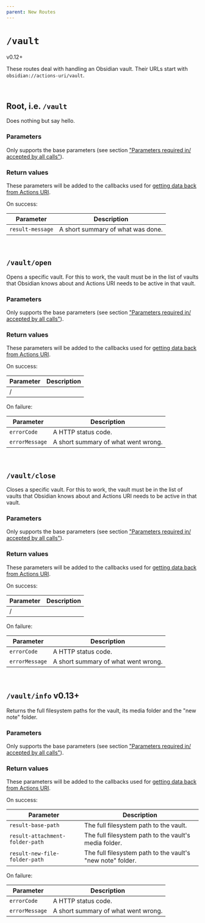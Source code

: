 ```yaml
---
parent: New Routes
---
```


# `/vault`
<span class="tag-version">v0.12+</span>

These routes deal with handling an Obsidian vault.  Their URLs start with `obsidian://actions-uri/vault`.


&nbsp;


## Root, i.e. `/vault`
Does nothing but say hello.

### Parameters
Only supports the base parameters (see section ["Parameters required in/ accepted by all calls"](../parameters.md)).

### Return values
These parameters will be added to the callbacks used for [getting data back from Actions URI](../callbacks.md).

On success:

| Parameter        | Description                       |
| ---------------- | --------------------------------- |
| `result-message` | A short summary of what was done. |


&nbsp;


## `/vault/open`
Opens a specific vault.  For this to work, the vault must be in the list of vaults that Obsidian knows about and Actions URI needs to be active in that vault.

### Parameters
Only supports the base parameters (see section ["Parameters required in/ accepted by all calls"](../parameters.md)).

### Return values
These parameters will be added to the callbacks used for [getting data back from Actions URI](../callbacks.md).

On success:

| Parameter | Description |
| --------- | ----------- |
| /         |             |

On failure:

| Parameter      | Description                         |
| -------------- | ----------------------------------- |
| `errorCode`    | A HTTP status code.                 |
| `errorMessage` | A short summary of what went wrong. |


&nbsp;


## `/vault/close`
Closes a specific vault.  For this to work, the vault must be in the list of vaults that Obsidian knows about and Actions URI needs to be active in that vault.

### Parameters
Only supports the base parameters (see section ["Parameters required in/ accepted by all calls"](../parameters.md)).

### Return values
These parameters will be added to the callbacks used for [getting data back from Actions URI](../callbacks.md).

On success:

| Parameter | Description |
| --------- | ----------- |
| /         |             |

On failure:

| Parameter      | Description                         |
| -------------- | ----------------------------------- |
| `errorCode`    | A HTTP status code.                 |
| `errorMessage` | A short summary of what went wrong. |


&nbsp;


## `/vault/info` <span class="tag-version">v0.13+</span>
Returns the full filesystem paths for the vault, its media folder and the "new note" folder.

### Parameters
Only supports the base parameters (see section ["Parameters required in/ accepted by all calls"](../parameters.md)).

### Return values
These parameters will be added to the callbacks used for [getting data back from Actions URI](../callbacks.md).

On success:

| Parameter                       | Description                                                |
| ------------------------------- | ---------------------------------------------------------- |
| `result-base-path`              | The full filesystem path to the vault.                     |
| `result-attachment-folder-path` | The full filesystem path to the vault's media folder.      |
| `result-new-file-folder-path`   | The full filesystem path to the vault's "new note" folder. |

On failure:

| Parameter      | Description                         |
| -------------- | ----------------------------------- |
| `errorCode`    | A HTTP status code.                 |
| `errorMessage` | A short summary of what went wrong. |
